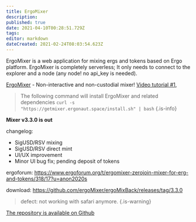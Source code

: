 ```yaml
---
title: ErgoMixer
description: 
published: true
date: 2021-04-10T00:28:51.729Z
tags: 
editor: markdown
dateCreated: 2021-02-24T08:03:54.623Z
---
```


ErgoMixer is a web application for mixing ergs and tokens based on Ergo platform. ErgoMixer is completely serverless; It only needs to connect to the explorer and a node (any node! no api_key is needed).


[ErgoMixer](https://github.com/ergoMixer/ergoMixBack) - Non-interactive and non-custodial mixer! [Video tutorial #1](https://www.youtube.com/watch?v=03_2HH82Plw),

> The following command will install ErgoMixer and related dependencies
>`curl -s "https://getmixer.ergonaut.space/install.sh" | bash`
{.is-info}



**Mixer v3.3.0 is out**

changelog:
- SigUSD/RSV mixing
- SigUSD/RSV direct mint
- UI/UX improvement
- Minor UI bug fix; pending deposit of tokens



ergoforum: https://www.ergoforum.org/t/ergomixer-zerojoin-mixer-for-erg-and-tokens/318/17?u=anon2020s

download: https://github.com/ergoMixer/ergoMixBack/releases/tag/3.3.0

> defect: not working with safari anymore.
{.is-warning}

[The repository is available on Github](https://github.com/ergoMixer/ergoMixBack)
